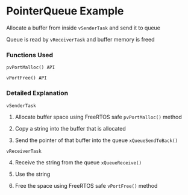 # PointerQueue Example

Allocate a buffer from inside `vSenderTask` and send it to queue

Queue is read by `vReceiverTask` and buffer memory is freed

### Functions Used

`pvPortMalloc() API`

`vPortFree() API`


### Detailed Explanation

`vSenderTask`

1. Allocate buffer space using FreeRTOS safe `pvPortMalloc()` method

2. Copy a string into the buffer that is allocated

3. Send the pointer of that buffer into the queue `xQueueSendToBack()`

`vReceiverTask`

4. Receive the string from the queue `xQueueReceive()`

5. Use the string 

6. Free the space using FreeRTOS safe `vPortFree()` method
